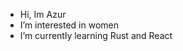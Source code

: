 - Hi, Im Azur
- I’m interested in women
- I’m currently learning Rust and React

<!---
Azur1337/Azur1337 is a ✨ special ✨ repository because its `README.md` (this file) appears on your GitHub profile.
You can click the Preview link to take a look at your changes.
--->
